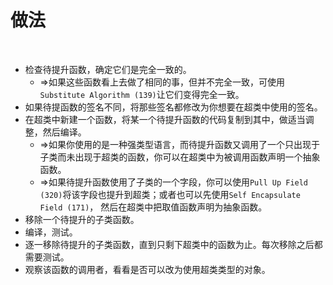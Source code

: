 # 做法

<br>

- 检查待提升函数，确定它们是完全一致的。
  - ⇒如果这些函数看上去做了相同的事，但并不完全一致，可使用`Substitute Algorithm (139)`让它们变得完全一致。
- 如果待提函数的签名不同，将那些签名都修改为你想要在超类中使用的签名。
- 在超类中新建一个函数，将某一个待提升函数的代码复制到其中，做适当调整，然后编译。
  - ⇒如果你使用的是一种强类型语言，而待提升函数又调用了一个只出现于子类而未出现于超类的函数，你可以在超类中为被调用函数声明一个抽象函数。
  - ⇒如果待提升函数使用了子类的一个字段，你可以使用`Pull Up Field (320)`将该字段也提升到超类；或者也可以先使用`Self Encapsulate Field (171)`， 然后在超类中把取值函数声明为抽象函数。
- 移除一个待提升的子类函数。
- 编译，测试。
- 逐一移除待提升的子类函数，直到只剩下超类中的函数为止。每次移除之后都需要测试。
- 观察该函数的调用者，看看是否可以改为使用超类类型的对象。

<br>

